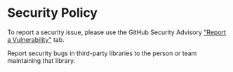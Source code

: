 # Security Policy

To report a security issue, please use the GitHub Security Advisory ["Report a Vulnerability"](https://github.com/PHP-CS-Fixer/shim/security/advisories/new) tab.

Report security bugs in third-party libraries to the person or team maintaining that library.
